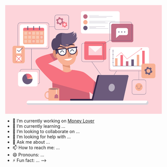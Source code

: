<img align="center" src="https://github.com/TuyenGa/TuyenGa/blob/master/3392268.jpg" alt="Illustration of  tuyenga bubbles in background" width=640px height=350px/>

- 🔭 I’m currently working on <a href="https://moneylover.vn/">Money Lover</a>
- 🌱 I’m currently learning ...
- 👯 I’m looking to collaborate on ...
- 🤔 I’m looking for help with ...
- 💬 Ask me about ...
- 📫 How to reach me: ...
- 😄 Pronouns: ...
- ⚡ Fun fact: ...
-->
